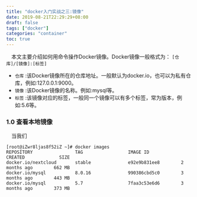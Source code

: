 ```yaml
---
title: "docker入门实战之三:镜像"
date: 2019-08-21T22:29:29+08:00
draft: false
tags: ["docker"]
categories: "container"
toc: true
---
```

&emsp;本文主要介绍如何用命令操作Docker镜像。Docker镜像一般格式为：
`[仓库]/[镜像]:[标签]`

- `仓库` :该Docker镜像所在的仓库地址。一般默认为docker.io，也可以为私有仓库，例如:127.0.0.1:9000。
- `镜像` :该Docker镜像的名称。例如:mysql等。
- `标签` :该镜像对应的标签，一般同一个镜像可以有多个标签，常为版本，例如:5.6等。

### 1.0 查看本地镜像

&emsp;当我们

```shell
[root@iZwr8ljas8f52iZ ~]# docker images
REPOSITORY                TAG                 IMAGE ID            CREATED             SIZE
docker.io/nextcloud       stable              e92e9b831ee8        2 months ago        662 MB
docker.io/mysql           8.0.16              990386cbd5c0        3 months ago        443 MB
docker.io/mysql           5.7                 7faa3c53e6d6        3 months ago        373 MB
```